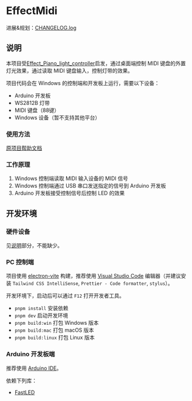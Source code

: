 # EffectMidi

进展&规划：[CHANGELOG.log](CHANGELOG.md)

## 说明

本项目受[Effect_Piano_light_controller](https://github.com/esun-z/Effect_Piano_light_controller)启发，通过桌面端控制 MIDI 键盘的外置灯光效果，通过读取 MIDI 键盘输入，控制灯带的效果。

项目代码会在 Windows 的控制端和开发板上运行，需要以下设备：

- Arduino 开发板
- WS2812B 灯带
- MIDI 键盘（88键）
- Windows 设备（暂不支持其他平台）

### 使用方法

[原项目帮助文档](https://www.bilibili.com/read/cv6327363)
  
### 工作原理

1. Windows 控制端读取 MIDI 输入设备的 MIDI 信号
2. Windows 控制端通过 USB 串口发送指定的信号到 Arduino 开发板
3. Arduino 开发板接受控制信号后控制 LED 的效果

## 开发环境

### 硬件设备

见[说明](#说明)部分，不能缺少。

### PC 控制端

项目使用 [electron-vite](https://electron-vite.org/config/) 构建，推荐使用 [Visual Studio Code](https://code.visualstudio.com/) 编辑器（并建议安装 `Tailwind CSS IntelliSense`, `Prettier - Code formatter`, `stylus`）。

开发环境下，启动后可以通过 `F12` 打开开发者工具。

- `pnpm install` 安装依赖
- `pnpm dev` 启动开发环境
- `pnpm build:win` 打包 Windows 版本
- `pnpm build:mac` 打包 macOS 版本
- `pnpm build:linux` 打包 Linux 版本

### Arduino 开发板端

推荐使用 [Arduino IDE](https://www.arduino.cc/en/software)。

依赖下列库：

- [FastLED](https://fastled.io/)
